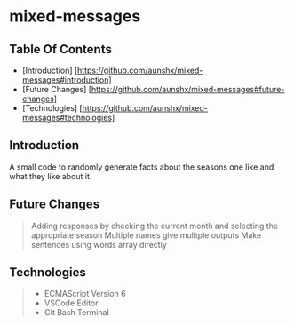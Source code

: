 # mixed-messages

## Table Of Contents 

+ [Introduction] [https://github.com/aunshx/mixed-messages#introduction]
+ [Future Changes] [https://github.com/aunshx/mixed-messages#future-changes]
+ [Technologies] [https://github.com/aunshx/mixed-messages#technologies]

## Introduction 

A small code to randomly generate facts about the seasons one like and what they like about it. 

## Future Changes 

> Adding responses by checking the current month and selecting the appropriate season
> Multiple names give mulitple outputs
> Make sentences using words array directly 

## Technologies 

> * ECMAScript Version 6
> * VSCode Editor 
> * Git Bash Terminal 


